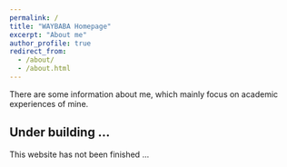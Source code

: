 ```yaml
---
permalink: /
title: "WAYBABA Homepage"
excerpt: "About me"
author_profile: true
redirect_from: 
  - /about/
  - /about.html
---
```




There are some information about me, which mainly focus on academic experiences of mine. 

## Under building ...

This website has not been finished ...


